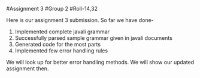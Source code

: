 #Assignment 3
#Group 2
#Roll-14,32

Here is our assignment 3 submission. So far we have done-
1. Implemented complete javali grammar
2. Successfully parsed sample grammar given in javali documents
3. Generated code for the most parts
4. Implemented few error handling rules

We will look up for better error handling methods. We will show our updated assignment then.
